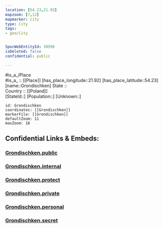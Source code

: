 ```yaml
---
location: [54.23,21.92] 
mapzoom: [7,12] 
mapmarker: city 
type: City
tags:
- geo/City


SpocWebEntityId: 30590
isDeleted: false
confidential: public

---
```

#is_a_/Place  
#is_a_ :: [[Place]] 
[has_place_longitude::21.92] 
[has_place_latitude::54.23] 
[name::Grondischken] 
State ::  
Country :: [[Poland]]  
[StateId::] 
[Population::] 
[Unknown::] 


```leaflet
id: Grondischken
coordinates: [[Grondischken]] 
markerFile: [[Grondischken]] 
defaultZoom: 11 
maxZoom: 18
```


## Confidential Links & Embeds: 

### [Grondischken.public](/_public/\Earth\Continent\Europe\Europe~East\Poland\Provinces~Poland\Warmian-Masurian\CityGrondischken.public.md) 

### [Grondischken.internal](/_internal/\Earth\Continent\Europe\Europe~East\Poland\Provinces~Poland\Warmian-Masurian\CityGrondischken.internal.md) 

### [Grondischken.protect](/_protect/\Earth\Continent\Europe\Europe~East\Poland\Provinces~Poland\Warmian-Masurian\CityGrondischken.protect.md) 

### [Grondischken.private](/_private/\Earth\Continent\Europe\Europe~East\Poland\Provinces~Poland\Warmian-Masurian\CityGrondischken.private.md) 

### [Grondischken.personal](/_personal/\Earth\Continent\Europe\Europe~East\Poland\Provinces~Poland\Warmian-Masurian\CityGrondischken.personal.md) 

### [Grondischken.secret](/_secret/\Earth\Continent\Europe\Europe~East\Poland\Provinces~Poland\Warmian-Masurian\CityGrondischken.secret.md)

